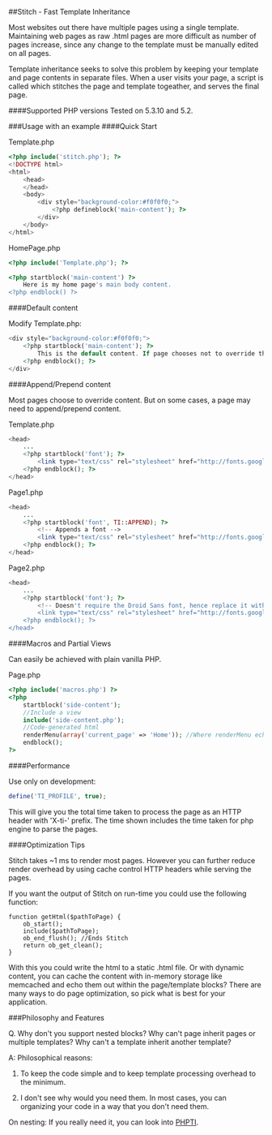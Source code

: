 ##Stitch - Fast Template Inheritance

Most websites out there have multiple pages using a single template.
Maintaining web pages as raw .html pages are more difficult as number of pages increase, since any change to the template must be manually edited on all pages.

Template inheritance seeks to solve this problem by keeping your template and page contents in separate files.
When a user visits your page, a script is called which stitches the page and template togeather, and serves the final page.

####Supported PHP versions
Tested on 5.3.10 and 5.2.

###Usage with an example
####Quick Start

Template.php

```php
<?php include('stitch.php'); ?>
<!DOCTYPE html>
<html>
	<head>
	</head>
	<body>
		<div style="background-color:#f0f0f0;">
			<?php defineblock('main-content'); ?>
		</div>
	</body>
</html>
```

HomePage.php

```php
<?php include('Template.php'); ?>

<?php startblock('main-content') ?>
	Here is my home page's main body content.
<?php endblock() ?>
```

####Default content

Modify Template.php:

```php
<div style="background-color:#f0f0f0;">
	<?php startblock('main-content'); ?>
		This is the default content. If page chooses not to override this block, then the default content is shown.
	<?php endblock(); ?>
</div>
```

####Append/Prepend content

Most pages choose to override content. But on some cases, a page may need to append/prepend content.

Template.php

```php
<head>
	...
	<?php startblock('font'); ?>
		<link type="text/css" rel="stylesheet" href="http://fonts.googleapis.com/css?family=Droid+Sans%7COswald:regular,700" />
	<?php endblock(); ?>
</head>
```

Page1.php

```php
<head>
	...
	<?php startblock('font', TI::APPEND); ?>
		<!-- Appends a font -->
		<link type="text/css" rel="stylesheet" href="http://fonts.googleapis.com/css?family=Wendy+One" />
	<?php endblock(); ?>
</head>
```

Page2.php

```php
<head>
	...
	<?php startblock('font'); ?>
		<!-- Doesn't require the Droid Sans font, hence replace it with a different one -->
		<link type="text/css" rel="stylesheet" href="http://fonts.googleapis.com/css?family=Wendy+One" />
	<?php endblock(); ?>
</head>
```

####Macros and Partial Views

Can easily be achieved with plain vanilla PHP.

Page.php

```php
<?php include('macros.php') ?>
<?php
	startblock('side-content');
	//Include a view
	include('side-content.php');
	//Code-generated html
	renderMenu(array('current_page' => 'Home')); //Where renderMenu echos/prints the html for the menu
	endblock();
?>
```

####Performance

Use only on development:

```php
define('TI_PROFILE', true);
```

This will give you the total time taken to process the page as an HTTP header with 'X-ti-' prefix.
The time shown includes the time taken for php engine to parse the pages.

####Optimization Tips

Stitch takes ~1 ms to render most pages. However you can further reduce render overhead by using cache control HTTP headers while serving the pages.

If you want the output of Stitch on run-time you could use the following function:

```
function getHtml($pathToPage) {
	ob_start();
	include($pathToPage);
	ob_end_flush(); //Ends Stitch
	return ob_get_clean();
}
```

With this you could write the html to a static .html file.
Or with dynamic content, you can cache the content with in-memory storage like memcached and
echo them out within the page/template blocks? There are many ways to do page optimization, so
pick what is best for your application.

###Philosophy and Features

Q. Why don't you support nested blocks? Why can't page inherit pages or multiple templates? Why can't a template inherit another template?

A: Philosophical reasons:

1. To keep the code simple and to keep template processing overhead to the minimum.

2. I don't see why would you need them. In most cases, you can organizing your code in a way that you don't need them.

On nesting: If you really need it, you can look into [PHPTI](https://github.com/arshaw/phpti).
